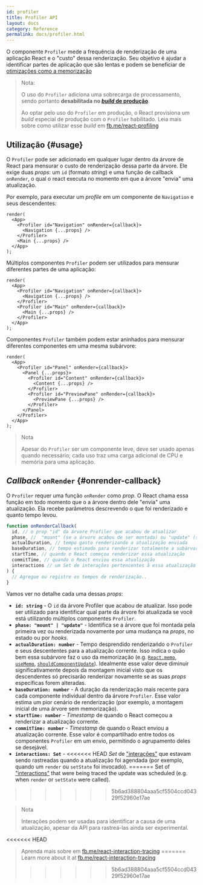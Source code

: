 ```yaml
---
id: profiler
title: Profiler API
layout: docs
category: Reference
permalink: docs/profiler.html
---
```


O componente `Profiler` mede a frequência de renderização de uma aplicação React e o "custo" dessa renderização.
Seu objetivo  é ajudar a identificar partes de aplicação que são lentas e podem se beneficiar de [otimizações como a memorização](https://reactjs.org/docs/hooks-faq.html#how-to-memoize-calculations)

> Nota:
>
> O uso do `Profiler` adiciona uma sobrecarga de processamento, sendo portanto **desabilitada no [_build_ de produção](https://reactjs.org/docs/optimizing-performance.html#use-the-production-build)**.
> 
> Ao optar pelo uso do `Profiler` em produção, o React provisiona um _build_ especial de produção com o `Profiler` habilitado.
> Leia mais sobre como utilizar esse _build_ em [fb.me/react-profiling](https://fb.me/react-profiling)

## Utilização {#usage}

O `Profiler` pode ser adicionado em qualquer lugar dentro da árvore de React para mensurar o custo de renderização dessa parte da árvore.
Ele exige duas _props_: um `id` (formato _string_) e uma função de callback `onRender`, o qual o react executa no momento em que a árvore "envia" uma atualização.

Por exemplo, para executar um _profile_ em um componente de `Navigation` e seus descendentes:

```js{3}
render(
  <App>
    <Profiler id="Navigation" onRender={callback}>
      <Navigation {...props} />
    </Profiler>
    <Main {...props} />
  </App>
);
```

Múltiplos componentes `Profiler` podem ser utilizados para mensurar diferentes partes de uma aplicação:
```js{3,6:
render(
  <App>
    <Profiler id="Navigation" onRender={callback}>
      <Navigation {...props} />
    </Profiler>
    <Profiler id="Main" onRender={callback}>
      <Main {...props} />
    </Profiler>
  </App>
);
```

Componentes `Profiler` também podem estar aninhados para mensurar diferentes componentes em uma mesma subárvore:
```js{2,6,8}
render(
  <App>
    <Profiler id="Panel" onRender={callback}>
      <Panel {...props}>
        <Profiler id="Content" onRender={callback}>
          <Content {...props} />
        </Profiler>
        <Profiler id="PreviewPane" onRender={callback}>
          <PreviewPane {...props} />
        </Profiler>
      </Panel>
    </Profiler>
  </App>
);
```

> Nota
>
> Apesar do `Profiler` ser um componente leve, deve ser usado apenas quando necessário; cada uso traz uma carga adicional de CPU e memória para uma aplicação.

## _Callback_ `onRender` {#onrender-callback}

O `Profiler` requer uma função `onRender` como _prop_.
O React chama essa função em todo momento que o a árvore dentro dele "envia" uma atualização.
Ela recebe parâmetros descrevendo o que foi renderizado e quanto tempo levou.

```js
function onRenderCallback(
  id, // o prop "id" da árvore Profiler que acabou de atualizar 
  phase, //  "mount" (se a árvore acabou de ser montada) ou "update" (se foi renderizada novamente)
  actualDuration, // tempo gasto renderizando a atualização enviada
  baseDuration, // tempo estimado para renderizar totalmente a subárvore sem memorização
  startTime, // quando o React começou renderizar essa atualização
  commitTime, // quando o React enviou essa atualização
  interactions // um Set de interações pertencentes â essa atualização
) {
  // Agregue ou registre os tempos de renderização..
}
```

Vamos ver no detalhe cada uma dessas _props_:

* **`id: string`** - 
O `id` da árvore Profiler que acabou de atualizar.
Isso pode ser utilizado para identificar qual parte da árvore foi atualizada se você está utilizando múltiplos componentes `Profiler`.
* **`phase: "mount" | "update"`** -
Identifica se a árvore que foi montada pela primeira vez ou renderizada novamente por uma mudança na _props_, no estado ou por _hooks_.
* **`actualDuration: number`** -
Tempo desprendido renderizańdo o `Profiler` e seus descententes para a atualização corrente. 
Isso indica o quão bem essa subárvore faz o uso da memorização (e.g. [`React.memo`](/docs/react-api.html#reactmemo), [`useMemo`](/docs/hooks-reference.html#usememo), [`shouldComponentUpdate`](/docs/hooks-faq.html#how-do-i-implement-shouldcomponentupdate)).
Idealmente esse valor deve diminuir significativamente depois da montagem inicial visto que os descendentes só precisarão renderizar novamente se as suas _props_ específicas forem alteradas.
* **`baseDuration: number`** -
A duração da renderização mais recente para cada componente individual dentro da árvore `Profiler`.
Esse valor estima um pior cenário de renderização (por exemplo, a montagem inicial de uma árvore sem memorização).
* **`startTime: number`** -
_Timestamp_ de quando o React começou a renderizar a atualização corrente.
* **`commitTime: number`** -
_Timestamp_ de quando o React enviou a atualização corrente.
Esse valor é compartilhado entre todos os componentes `Profiler` em um envio, permitindo o agrupamento deles se desejável.
* **`interactions: Set`** -
<<<<<<< HEAD
_Set_ de ["interações"](http://fb.me/react-interaction-tracing) que estavam sendo rastreadas quando a atualização foi agendada (por exemplo, quando um `render` ou `setState` foi invocado).
=======
Set of ["interactions"](https://fb.me/react-interaction-tracing) that were being traced the update was scheduled (e.g. when `render` or `setState` were called).
>>>>>>> 5b6ad388804aaa5cf5504ccd04329f52960e17ae

> Nota
>
> Interações podem ser usadas para identificar a causa de uma atualização, apesar da API para rastreá-las ainda ser experimental.
>
<<<<<<< HEAD
> Aprenda mais sobre em [fb.me/react-interaction-tracing](http://fb.me/react-interaction-tracing)
=======
> Learn more about it at [fb.me/react-interaction-tracing](https://fb.me/react-interaction-tracing)
>>>>>>> 5b6ad388804aaa5cf5504ccd04329f52960e17ae
